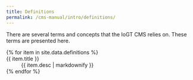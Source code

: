 ```yaml
---
title: Definitions
permalink: /cms-manual/intro/definitions/
---
```


There are several terms and concepts that the IoGT CMS relies on. These terms are presented here.

<dl class="row">
    {% for item in site.data.definitions %}
        <dt class="col-lg-3">{{ item.title }}</dt>
        <dd class="col-lg-9">{{ item.desc | markdownify }}</dd>
    {% endfor %}
</dl>